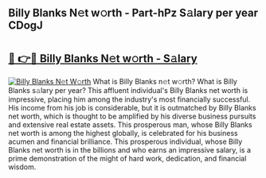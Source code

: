 ## Billy Blanks N𝚎t w𝚘rth - Part-hPz S𝚊lary per year CDogJ

# <h2><a href="http://gc1sx3t.nevu.top/?p=Billy+Blanks">🔗 👉🔴 Billy Blanks N𝚎t w𝚘rth - S𝚊lary</a></h2>

[![Billy Blanks N𝚎t W𝚘rth](https://i.imgur.com/Oavwk0R.jpeg)](http://gc1sx3t.nevu.top/?p=Billy+Blanks)
What is Billy Blanks n𝚎t w𝚘rth? What is Billy Blanks s𝚊lary per year?
This affluent individual's Billy Blanks net worth is impressive, placing him among the industry's most financially successful. His income from his job is considerable, but it is outmatched by Billy Blanks net worth, which is thought to be amplified by his diverse business pursuits and extensive real estate assets. This prosperous man, whose Billy Blanks net worth is among the highest globally, is celebrated for his business acumen and financial brilliance. This prosperous individual, whose Billy Blanks net worth is in the billions and who earns an impressive salary, is a prime demonstration of the might of hard work, dedication, and financial wisdom.
